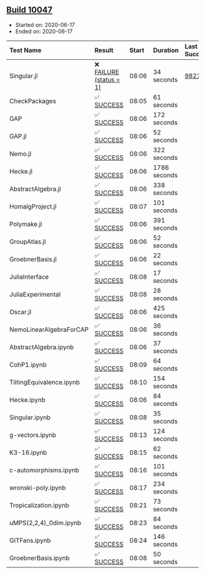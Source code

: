 ## [Build 10047](https://oscarci.mathematik.uni-kl.de/job/oscar/10047/)

* Started on: 2020-06-17
* Ended on: 2020-06-17

| Test Name    | Result | Start | Duration | Last Success | First Failure |
|:-------------|:-------|:------|:---------|:-------------|:--------------|
| Singular.jl | ❌ [FAILURE (status = 1)](https://oscarci.mathematik.uni-kl.de/job/oscar/10047/artifact/logs/build-10047/Singular.jl.log) | 08:06 | 34 seconds | [9821](https://oscarci.mathematik.uni-kl.de/job/oscar/9821/) | [9822](https://oscarci.mathematik.uni-kl.de/job/oscar/9822/) |
| CheckPackages | ✅ [SUCCESS](https://oscarci.mathematik.uni-kl.de/job/oscar/10047/artifact/logs/build-10047/CheckPackages.log) | 08:05 | 61 seconds |  |  |
| GAP | ✅ [SUCCESS](https://oscarci.mathematik.uni-kl.de/job/oscar/10047/artifact/logs/build-10047/GAP.log) | 08:06 | 172 seconds |  |  |
| GAP.jl | ✅ [SUCCESS](https://oscarci.mathematik.uni-kl.de/job/oscar/10047/artifact/logs/build-10047/GAP.jl.log) | 08:06 | 52 seconds |  |  |
| Nemo.jl | ✅ [SUCCESS](https://oscarci.mathematik.uni-kl.de/job/oscar/10047/artifact/logs/build-10047/Nemo.jl.log) | 08:06 | 322 seconds |  |  |
| Hecke.jl | ✅ [SUCCESS](https://oscarci.mathematik.uni-kl.de/job/oscar/10047/artifact/logs/build-10047/Hecke.jl.log) | 08:06 | 1786 seconds |  |  |
| AbstractAlgebra.jl | ✅ [SUCCESS](https://oscarci.mathematik.uni-kl.de/job/oscar/10047/artifact/logs/build-10047/AbstractAlgebra.jl.log) | 08:06 | 338 seconds |  |  |
| HomalgProject.jl | ✅ [SUCCESS](https://oscarci.mathematik.uni-kl.de/job/oscar/10047/artifact/logs/build-10047/HomalgProject.jl.log) | 08:07 | 101 seconds |  |  |
| Polymake.jl | ✅ [SUCCESS](https://oscarci.mathematik.uni-kl.de/job/oscar/10047/artifact/logs/build-10047/Polymake.jl.log) | 08:06 | 391 seconds |  |  |
| GroupAtlas.jl | ✅ [SUCCESS](https://oscarci.mathematik.uni-kl.de/job/oscar/10047/artifact/logs/build-10047/GroupAtlas.jl.log) | 08:06 | 52 seconds |  |  |
| GroebnerBasis.jl | ✅ [SUCCESS](https://oscarci.mathematik.uni-kl.de/job/oscar/10047/artifact/logs/build-10047/GroebnerBasis.jl.log) | 08:06 | 22 seconds |  |  |
| JuliaInterface | ✅ [SUCCESS](https://oscarci.mathematik.uni-kl.de/job/oscar/10047/artifact/logs/build-10047/JuliaInterface.log) | 08:08 | 17 seconds |  |  |
| JuliaExperimental | ✅ [SUCCESS](https://oscarci.mathematik.uni-kl.de/job/oscar/10047/artifact/logs/build-10047/JuliaExperimental.log) | 08:08 | 28 seconds |  |  |
| Oscar.jl | ✅ [SUCCESS](https://oscarci.mathematik.uni-kl.de/job/oscar/10047/artifact/logs/build-10047/Oscar.jl.log) | 08:06 | 425 seconds |  |  |
| NemoLinearAlgebraForCAP | ✅ [SUCCESS](https://oscarci.mathematik.uni-kl.de/job/oscar/10047/artifact/logs/build-10047/NemoLinearAlgebraForCAP.log) | 08:06 | 36 seconds |  |  |
| AbstractAlgebra.ipynb | ✅ [SUCCESS](https://oscarci.mathematik.uni-kl.de/job/oscar/10047/artifact/logs/build-10047/AbstractAlgebra.ipynb.log) | 08:06 | 37 seconds |  |  |
| CohP1.ipynb | ✅ [SUCCESS](https://oscarci.mathematik.uni-kl.de/job/oscar/10047/artifact/logs/build-10047/CohP1.ipynb.log) | 08:09 | 64 seconds |  |  |
| TiltingEquivalence.ipynb | ✅ [SUCCESS](https://oscarci.mathematik.uni-kl.de/job/oscar/10047/artifact/logs/build-10047/TiltingEquivalence.ipynb.log) | 08:10 | 154 seconds |  |  |
| Hecke.ipynb | ✅ [SUCCESS](https://oscarci.mathematik.uni-kl.de/job/oscar/10047/artifact/logs/build-10047/Hecke.ipynb.log) | 08:06 | 84 seconds |  |  |
| Singular.ipynb | ✅ [SUCCESS](https://oscarci.mathematik.uni-kl.de/job/oscar/10047/artifact/logs/build-10047/Singular.ipynb.log) | 08:08 | 35 seconds |  |  |
| g-vectors.ipynb | ✅ [SUCCESS](https://oscarci.mathematik.uni-kl.de/job/oscar/10047/artifact/logs/build-10047/g-vectors.ipynb.log) | 08:13 | 124 seconds |  |  |
| K3-16.ipynb | ✅ [SUCCESS](https://oscarci.mathematik.uni-kl.de/job/oscar/10047/artifact/logs/build-10047/K3-16.ipynb.log) | 08:15 | 62 seconds |  |  |
| c-automorphisms.ipynb | ✅ [SUCCESS](https://oscarci.mathematik.uni-kl.de/job/oscar/10047/artifact/logs/build-10047/c-automorphisms.ipynb.log) | 08:16 | 101 seconds |  |  |
| wronski-poly.ipynb | ✅ [SUCCESS](https://oscarci.mathematik.uni-kl.de/job/oscar/10047/artifact/logs/build-10047/wronski-poly.ipynb.log) | 08:17 | 234 seconds |  |  |
| Tropicalization.ipynb | ✅ [SUCCESS](https://oscarci.mathematik.uni-kl.de/job/oscar/10047/artifact/logs/build-10047/Tropicalization.ipynb.log) | 08:21 | 73 seconds |  |  |
| uMPS(2,2,4)_0dim.ipynb | ✅ [SUCCESS](https://oscarci.mathematik.uni-kl.de/job/oscar/10047/artifact/logs/build-10047/uMPS-2-2-4-_0dim.ipynb.log) | 08:23 | 84 seconds |  |  |
| GITFans.ipynb | ✅ [SUCCESS](https://oscarci.mathematik.uni-kl.de/job/oscar/10047/artifact/logs/build-10047/GITFans.ipynb.log) | 08:24 | 146 seconds |  |  |
| GroebnerBasis.ipynb | ✅ [SUCCESS](https://oscarci.mathematik.uni-kl.de/job/oscar/10047/artifact/logs/build-10047/GroebnerBasis.ipynb.log) | 08:08 | 50 seconds |  |  |
